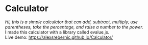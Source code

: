 # Calculator 
*Hi, this is a simple calculator that can add, subtract, multiply, use parentheses, take the percentage, and raise a number to the power.*  
I made this calculator with a library called evalue.js.  
Live demo: https://alexsrebernic.github.io/Calculator/
